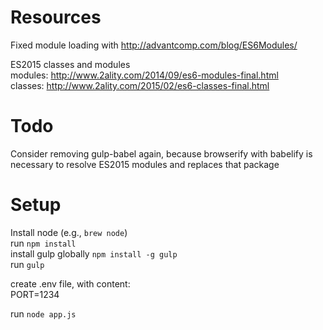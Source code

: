 Resources
===
Fixed module loading with http://advantcomp.com/blog/ES6Modules/  

ES2015 classes and modules  
modules: http://www.2ality.com/2014/09/es6-modules-final.html  
classes: http://www.2ality.com/2015/02/es6-classes-final.html  

Todo
===
Consider removing gulp-babel again, because browserify with babelify is
necessary to resolve ES2015 modules and replaces that package  

Setup
===
Install node (e.g., ```brew node```)  
run ```npm install```  
install gulp globally ```npm install -g gulp```  
run ```gulp```  

create .env file, with content:  
PORT=1234  

run ```node app.js```  
